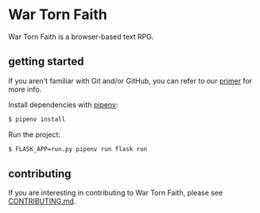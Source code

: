 # War Torn Faith

War Torn Faith is a browser-based text RPG.

## getting started

If you aren't familiar with Git and/or GitHub, you can refer to our [primer](CONTRIBUTING.md#git-and-github-primer) for more info.

Install dependencies with [pipenv](https://github.com/kennethreitz/pipenv):
```bash
$ pipenv install
```

Run the project:
```bash
$ FLASK_APP=run.py pipenv run flask run
```

## contributing

If you are interesting in contributing to War Torn Faith, please see [CONTRIBUTING.md](CONTRIBUTING.md).
